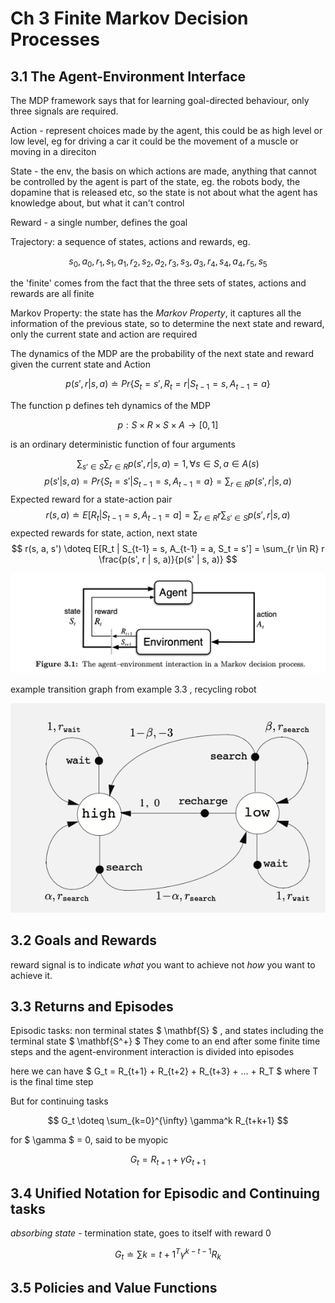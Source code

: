 # Ch 3 Finite Markov Decision Processes


## 3.1 The Agent-Environment Interface

The MDP framework says that for learning goal-directed behaviour, only three signals are required.

Action - represent choices made by the agent, this could be as high level or low level, eg for driving a car it could be the movement of a muscle or moving in a direciton

State - the env, the basis on which actions are made, anything that cannot be controlled by the agent is part of the state, eg. the robots body, the dopamine that is released etc, so the state is not about what the agent has knowledge about, but what it can't control

Reward - a single number, defines the goal

Trajectory: a sequence of states, actions and rewards, eg.

$$
s_0, a_0, r_1, s_1, a_1, r_2, s_2, a_2, r_3, s_3, a_3, r_4, s_4, a_4, r_5, s_5
$$

the 'finite' comes from the fact that the three sets of states, actions and rewards are all finite

Markov Property: the state has the *Markov Property*, it captures all the information of the previous state, so to determine the next state and reward, only the current state and action are required

The dynamics of the MDP are the probability of the next state and reward given the current state and Action

$$
p(s', r | s, a) \doteq Pr\{S_t = s', R_t = r | S_{t-1} = s, A_{t-1} = a\}
$$

The function p defines teh dynamics of the MDP

$$
p: S \times R \times S \times A \rightarrow [0, 1]
$$ 

is an ordinary deterministic function of four arguments

$$
\sum_{s' \in S} \sum_{r \in R} p(s', r | s, a) = 1, \forall s \in S, a \in A(s)
$$
$$
p(s'|s, a) = Pr\{S_t = s' | S_{t-1} = s, A_{t-1} = a\} = \sum_{r \in R} p(s', r | s, a)
$$
Expected reward for a state-action pair
$$
r(s, a) \doteq E[R_t | S_{t-1} = s, A_{t-1} = a] = \sum_{r \in R} r \sum_{s' \in S} p(s', r | s, a)
$$
expected rewards for state, action, next state 
$$
r(s, a, s') \doteq E[R_t | S_{t-1} = s, A_{t-1} = a, S_t = s'] = \sum_{r \in R} r \frac{p(s', r | s, a)}{p(s' | s, a)}
$$

![](images/mdp.png)

example transition graph from example 3.3 , recycling robot

![](images/tg.png)

## 3.2 Goals and Rewards

reward signal is to indicate *what* you want to achieve not *how* you want to achieve it.

## 3.3 Returns and Episodes

Episodic tasks: non terminal states $ \mathbf{S} $ , and states including the terminal state $ \mathbf{S^+} $
They come to an end after some finite time steps and the agent-environment interaction is divided into episodes

here we can have $ G_t = R_{t+1} + R_{t+2} + R_{t+3} + ... + R_T $ where T is the final time step

But for continuing tasks

$$
G_t \doteq \sum_{k=0}^{\infty} \gamma^k R_{t+k+1}
$$

for $ \gamma $ = 0, said to be myopic

$$
G_t = R_{t+1} + \gamma G_{t+1}
$$

## 3.4 Unified Notation for Episodic and Continuing tasks

*absorbing state* - termination state, goes to itself with reward 0

$$
G_t \doteq \sum{k=t+1}^{T} \gamma^{k-t-1} R_k
$$

## 3.5 Policies and Value Functions



